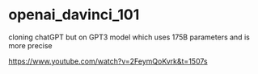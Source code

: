 # openai_davinci_101
cloning chatGPT but on GPT3  model which uses 175B parameters and is more precise

https://www.youtube.com/watch?v=2FeymQoKvrk&t=1507s
